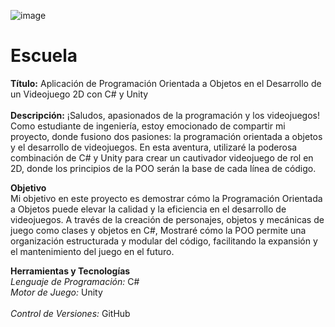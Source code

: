![image](https://github.com/armandotrabajos/Escuela/assets/142853268/7a8b7be7-f4d8-4839-af10-f5fdc84eb8a4)
# Escuela
**Título:** Aplicación de Programación Orientada a Objetos en el Desarrollo de un Videojuego 2D con C# y Unity <br> <br>
**Descripción:** ¡Saludos, apasionados de la programación y los videojuegos! Como estudiante de ingeniería, estoy emocionado de compartir mi proyecto, donde fusiono dos pasiones: la programación orientada a objetos y el desarrollo de videojuegos. En esta aventura, utilizaré la poderosa combinación de C# y Unity para crear un cautivador videojuego de rol en 2D, donde los principios de la POO serán la base de cada línea de código. 

**Objetivo** <br> Mi objetivo en este proyecto es demostrar cómo la Programación Orientada a Objetos puede elevar la calidad y la eficiencia en el desarrollo de videojuegos. A través de la creación de personajes, objetos y mecánicas de juego como clases y objetos en C#, Mostraré cómo la POO permite una organización estructurada y modular del código, facilitando la expansión y el mantenimiento del juego en el futuro. <br> 

**Herramientas y Tecnologías** <br> *Lenguaje de Programación:* C# <br> *Motor de Juego:* Unity <br><br> *Control de Versiones:* GitHub


